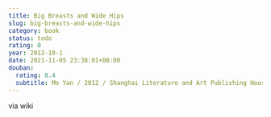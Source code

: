 ```yaml
---
title: Big Breasts and Wide Hips
slug: big-breasts-and-wide-hips
category: book
status: todo
rating: 0
year: 2012-10-1
date: 2021-11-05 23:38:01+08:00
douban:
  rating: 8.4
  subtitle: Mo Yan / 2012 / Shanghai Literature and Art Publishing House
---
```


via wiki
